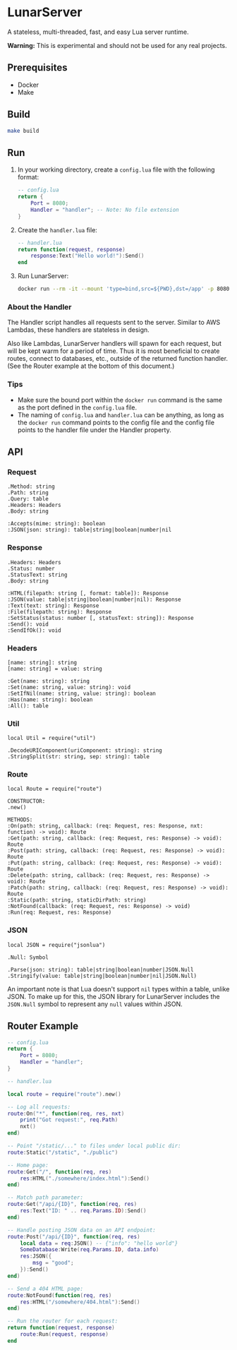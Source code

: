 # LunarServer

A stateless, multi-threaded, fast, and easy Lua server runtime.

**Warning:** This is experimental and should not be used for any real projects.

## Prerequisites
- Docker
- Make

## Build

```sh
make build
```

## Run

1. In your working directory, create a `config.lua` file with the following format:
	```lua
	-- config.lua
	return {
		Port = 8080;
		Handler = "handler"; -- Note: No file extension
	}
	```
1. Create the `handler.lua` file:
	```lua
	-- handler.lua
	return function(request, response)
		response:Text("Hello world!"):Send()
	end
	```
1. Run LunarServer:
	```sh
	docker run --rm -it --mount 'type=bind,src=${PWD},dst=/app' -p 8080:8080 lunarserver lunarserver /app/config.lua
	```

### About the Handler
The Handler script handles all requests sent to the server. Similar to AWS Lambdas, these handlers are stateless in design.

Also like Lambdas, LunarServer handlers will spawn for each request, but will be kept warm for a period of time. Thus it is most beneficial to create routes, connect to databases, etc., outside of the returned function handler. (See the Router example at the bottom of this document.)

### Tips

- Make sure the bound port within the `docker run` command is the same as the port defined in the `config.lua` file.
- The naming of `config.lua` and `handler.lua` can be anything, as long as the `docker run` command points to the config file and the config file points to the handler file under the Handler property.

## API

### Request
```
.Method: string
.Path: string
.Query: table
.Headers: Headers
.Body: string

:Accepts(mime: string): boolean
:JSON(json: string): table|string|boolean|number|nil
```

### Response
```
.Headers: Headers
.Status: number
.StatusText: string
.Body: string

:HTML(filepath: string [, format: table]): Response
:JSON(value: table|string|boolean|number|nil): Response
:Text(text: string): Response
:File(filepath: string): Response
:SetStatus(status: number [, statusText: string]): Response
:Send(): void
:SendIfOk(): void
```

### Headers
```
[name: string]: string
[name: string] = value: string

:Get(name: string): string
:Set(name: string, value: string): void
:SetIfNil(name: string, value: string): boolean
:Has(name: string): boolean
:All(): table
```

### Util
```
local Util = require("util")

.DecodeURIComponent(uriComponent: string): string
.StringSplit(str: string, sep: string): table
```

### Route
```
local Route = require("route")

CONSTRUCTOR:
.new()

METHODS:
:On(path: string, callback: (req: Request, res: Response, nxt: function) -> void): Route
:Get(path: string, callback: (req: Request, res: Response) -> void): Route
:Post(path: string, callback: (req: Request, res: Response) -> void): Route
:Put(path: string, callback: (req: Request, res: Response) -> void): Route
:Delete(path: string, callback: (req: Request, res: Response) -> void): Route
:Patch(path: string, callback: (req: Request, res: Response) -> void): Route
:Static(path: string, staticDirPath: string)
:NotFound(callback: (req: Request, res: Response) -> void)
:Run(req: Request, res: Response)
```

### JSON
```
local JSON = require("jsonlua")

.Null: Symbol

.Parse(json: string): table|string|boolean|number|JSON.Null
.Stringify(value: table|string|boolean|number|nil|JSON.Null)
```

An important note is that Lua doesn't support `nil` types within a table, unlike JSON. To make up for this, the JSON library for LunarServer includes the `JSON.Null` symbol to represent any `null` values within JSON.

## Router Example

```lua
-- config.lua
return {
	Port = 8080;
	Handler = "handler";
}
```

```lua
-- handler.lua

local route = require("route").new()

-- Log all requests:
route:On("*", function(req, res, nxt)
	print("Got request:", req.Path)
	nxt()
end)

-- Point "/static/..." to files under local public dir:
route:Static("/static", "./public")

-- Home page:
route:Get("/", function(req, res)
	res:HTML("./somewhere/index.html"):Send()
end)

-- Match path parameter:
route:Get("/api/{ID}", function(req, res)
	res:Text("ID: " .. req.Params.ID):Send()
end)

-- Handle posting JSON data on an API endpoint:
route:Post("/api/{ID}", function(req, res)
	local data = req:JSON() -- {"info": "hello world"}
	SomeDatabase:Write(req.Params.ID, data.info)
	res:JSON({
		msg = "good";
	}):Send()
end)

-- Send a 404 HTML page:
route:NotFound(function(req, res)
	res:HTML("/somewhere/404.html"):Send()
end)

-- Run the router for each request:
return function(request, response)
	route:Run(request, response)
end
```